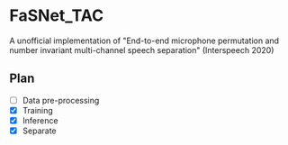 # FaSNet_TAC
A unofficial implementation of "End-to-end microphone permutation and number invariant multi-channel speech separation" (Interspeech 2020)



## Plan

- [ ] Data pre-processing
- [x] Training
- [x] Inference
- [x] Separate
